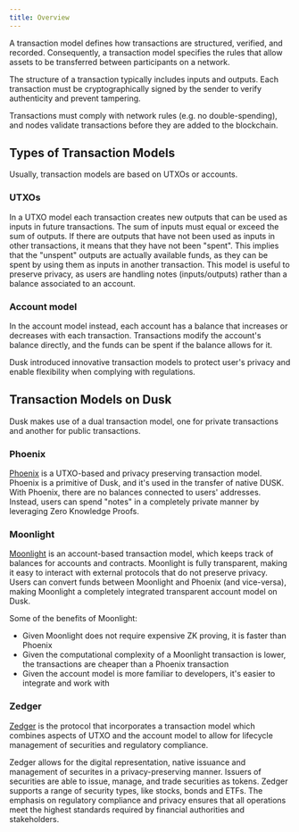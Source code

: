 ```yaml
---
title: Overview
---
```


A transaction model defines how transactions are structured, verified, and recorded. Consequently, a transaction model specifies the rules that allow assets to be transferred between participants on a network.

The structure of a transaction typically includes inputs and outputs. Each transaction must be cryptographically signed by the sender to verify authenticity and prevent tampering.

Transactions must comply with network rules (e.g. no double-spending), and nodes validate transactions before they are added to the blockchain.

## Types of Transaction Models

Usually, transaction models are based on UTXOs or accounts.

### UTXOs

In a UTXO model each transaction creates new outputs that can be used as inputs in future transactions. The sum of inputs must equal or exceed the sum of outputs. If there are outputs that have not been used as inputs in other transactions, it means that they have not been "spent". This implies that the "unspent" outputs are actually available funds, as they can be spent by using them as inputs in another transaction. This model is useful to preserve privacy, as users are handling notes (inputs/outputs) rather than a balance associated to an account.

### Account model

In the account model instead, each account has a balance that increases or decreases with each transaction. Transactions modify the account's balance directly, and the funds can be spent if the balance allows for it.

Dusk introduced innovative transaction models to protect user's privacy and enable flexibility when complying with regulations.

## Transaction Models on Dusk

Dusk makes use of a dual transaction model, one for private transactions and another for public transactions.

### Phoenix

[Phoenix](/learn/dusk-protocol/transaction_models/phoenix) is a UTXO-based and privacy preserving transaction model. Phoenix is a primitive of Dusk, and it's used in the transfer of native DUSK. With Phoenix, there are no balances connected to users' addresses. Instead, users can spend "notes" in a completely private manner by leveraging Zero Knowledge Proofs.

### Moonlight

[Moonlight](/learn/dusk-protocol/transaction_models/moonlight) is an account-based transaction model, which keeps track of balances for accounts and contracts. Moonlight is fully transparent, making it easy to interact with external protocols that do not preserve privacy.
Users can convert funds between Moonlight and Phoenix (and vice-versa), making Moonlight a completely integrated transparent account model on Dusk.

Some of the benefits of Moonlight:
- Given Moonlight does not require expensive ZK proving, it is faster than Phoenix
- Given the computational complexity of a Moonlight transaction is lower, the transactions are cheaper than a Phoenix transaction
- Given the account model is more familiar to developers, it's easier to integrate and work with

### Zedger

[Zedger](/learn/dusk-protocol/transaction_models/zedger) is the protocol that incorporates a transaction model which combines aspects of UTXO and the account model to allow for lifecycle management of securities and regulatory compliance.

Zedger allows for the digital representation, native issuance and management of securites in a privacy-preserving manner. Issuers of securities are able to issue, manage, and trade securities as tokens. Zedger supports a range of security types, like stocks, bonds and ETFs. The emphasis on regulatory compliance and privacy ensures that all operations meet the highest standards required by financial authorities and stakeholders.
